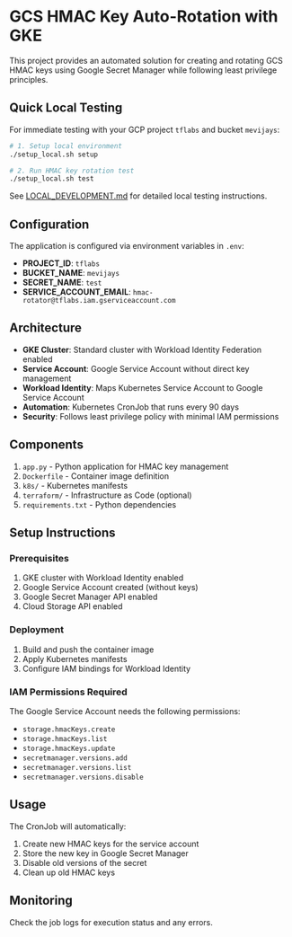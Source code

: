 # GCS HMAC Key Auto-Rotation with GKE

This project provides an automated solution for creating and rotating GCS HMAC keys using Google Secret Manager while following least privilege principles.

## Quick Local Testing

For immediate testing with your GCP project `tflabs` and bucket `mevijays`:

```bash
# 1. Setup local environment
./setup_local.sh setup

# 2. Run HMAC key rotation test
./setup_local.sh test
```

See [LOCAL_DEVELOPMENT.md](LOCAL_DEVELOPMENT.md) for detailed local testing instructions.

## Configuration

The application is configured via environment variables in `.env`:

- **PROJECT_ID**: `tflabs` 
- **BUCKET_NAME**: `mevijays`
- **SECRET_NAME**: `test`
- **SERVICE_ACCOUNT_EMAIL**: `hmac-rotator@tflabs.iam.gserviceaccount.com`

## Architecture

- **GKE Cluster**: Standard cluster with Workload Identity Federation enabled
- **Service Account**: Google Service Account without direct key management
- **Workload Identity**: Maps Kubernetes Service Account to Google Service Account
- **Automation**: Kubernetes CronJob that runs every 90 days
- **Security**: Follows least privilege policy with minimal IAM permissions

## Components

1. `app.py` - Python application for HMAC key management
2. `Dockerfile` - Container image definition
3. `k8s/` - Kubernetes manifests
4. `terraform/` - Infrastructure as Code (optional)
5. `requirements.txt` - Python dependencies

## Setup Instructions

### Prerequisites

1. GKE cluster with Workload Identity enabled
2. Google Service Account created (without keys)
3. Google Secret Manager API enabled
4. Cloud Storage API enabled

### Deployment

1. Build and push the container image
2. Apply Kubernetes manifests
3. Configure IAM bindings for Workload Identity

### IAM Permissions Required

The Google Service Account needs the following permissions:
- `storage.hmacKeys.create`
- `storage.hmacKeys.list`
- `storage.hmacKeys.update`
- `secretmanager.versions.add`
- `secretmanager.versions.list`
- `secretmanager.versions.disable`

## Usage

The CronJob will automatically:
1. Create new HMAC keys for the service account
2. Store the new key in Google Secret Manager
3. Disable old versions of the secret
4. Clean up old HMAC keys

## Monitoring

Check the job logs for execution status and any errors.
